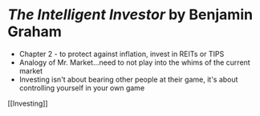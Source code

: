 
# *The Intelligent Investor* by Benjamin Graham

* Chapter 2 - to protect against inflation, invest in REITs or TIPS
* Analogy of Mr. Market...need to not play into the whims of the current market 
* Investing isn't about bearing other people at their game, it's about controlling yourself in your own game 

[[Investing]]





